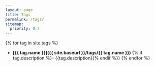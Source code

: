 ```yaml
---
layout: page
title: Tags
permalink: /tags/
sitemap:
  priority: 0.7
---
```

{% for tag in site.tags %}
* **[{{ tag.name }}]({{ site.baseurl }}/tags/{{ tag.name }})** {% if tag.description %}- {{tag.description}{% endif %}}
{% endfor %}
